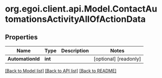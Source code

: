 
# org.egoi.client.api.Model.ContactAutomationsActivityAllOfActionData

## Properties

Name | Type | Description | Notes
------------ | ------------- | ------------- | -------------
**AutomationId** | **int** |  | [optional] [readonly] 

[[Back to Model list]](../README.md#documentation-for-models)
[[Back to API list]](../README.md#documentation-for-api-endpoints)
[[Back to README]](../README.md)

